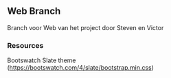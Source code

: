 ## Web Branch
Branch voor Web van het project door Steven en Victor

### Resources

Bootswatch Slate theme (https://bootswatch.com/4/slate/bootstrap.min.css)